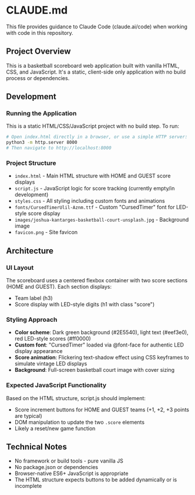 # CLAUDE.md

This file provides guidance to Claude Code (claude.ai/code) when working with code in this repository.

## Project Overview

This is a basketball scoreboard web application built with vanilla HTML, CSS, and JavaScript. It's a static, client-side only application with no build process or dependencies.

## Development

### Running the Application

This is a static HTML/CSS/JavaScript project with no build step. To run:

```bash
# Open index.html directly in a browser, or use a simple HTTP server:
python3 -m http.server 8000
# Then navigate to http://localhost:8000
```

### Project Structure

- `index.html` - Main HTML structure with HOME and GUEST score displays
- `script.js` - JavaScript logic for score tracking (currently empty/in development)
- `styles.css` - All styling including custom fonts and animations
- `fonts/CursedTimerUlil-Aznm.ttf` - Custom "CursedTimer" font for LED-style score display
- `images/joshua-kantarges-basketball-court-unsplash.jpg` - Background image
- `favicon.png` - Site favicon

## Architecture

### UI Layout

The scoreboard uses a centered flexbox container with two score sections (HOME and GUEST). Each section displays:
- Team label (h3)
- Score display with LED-style digits (h1 with class "score")

### Styling Approach

- **Color scheme**: Dark green background (#2E5540), light text (#eef3e0), red LED-style scores (#ff0000)
- **Custom font**: "CursedTimer" loaded via @font-face for authentic LED display appearance
- **Score animation**: Flickering text-shadow effect using CSS keyframes to simulate vintage LED displays
- **Background**: Full-screen basketball court image with cover sizing

### Expected JavaScript Functionality

Based on the HTML structure, script.js should implement:
- Score increment buttons for HOME and GUEST teams (+1, +2, +3 points are typical)
- DOM manipulation to update the two `.score` elements
- Likely a reset/new game function

## Technical Notes

- No framework or build tools - pure vanilla JS
- No package.json or dependencies
- Browser-native ES6+ JavaScript is appropriate
- The HTML structure expects buttons to be added dynamically or is incomplete

